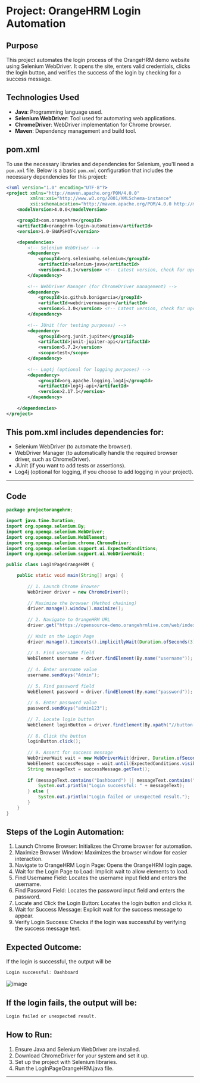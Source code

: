 # Project: OrangeHRM Login Automation

## Purpose
This project automates the login process of the OrangeHRM demo website using Selenium WebDriver. It opens the site, enters valid credentials, clicks the login button, and verifies the success of the login by checking for a success message.

## Technologies Used
- **Java**: Programming language used.
- **Selenium WebDriver**: Tool used for automating web applications.
- **ChromeDriver**: WebDriver implementation for Chrome browser.
- **Maven**: Dependency management and build tool.

## pom.xml

To use the necessary libraries and dependencies for Selenium, you'll need a `pom.xml` file. Below is a basic `pom.xml` configuration that includes the necessary dependencies for this project:

```xml
<?xml version="1.0" encoding="UTF-8"?>
<project xmlns="http://maven.apache.org/POM/4.0.0"
         xmlns:xsi="http://www.w3.org/2001/XMLSchema-instance"
         xsi:schemaLocation="http://maven.apache.org/POM/4.0.0 http://maven.apache.org/xsd/maven-4.0.0.xsd">
    <modelVersion>4.0.0</modelVersion>

    <groupId>com.orangehrm</groupId>
    <artifactId>orangehrm-login-automation</artifactId>
    <version>1.0-SNAPSHOT</version>

    <dependencies>
        <!-- Selenium WebDriver -->
        <dependency>
            <groupId>org.seleniumhq.selenium</groupId>
            <artifactId>selenium-java</artifactId>
            <version>4.8.1</version> <!-- Latest version, check for updates -->
        </dependency>
        
        <!-- WebDriver Manager (for ChromeDriver management) -->
        <dependency>
            <groupId>io.github.bonigarcia</groupId>
            <artifactId>webdrivermanager</artifactId>
            <version>5.3.0</version> <!-- Latest version, check for updates -->
        </dependency>
        
        <!-- JUnit (for testing purposes) -->
        <dependency>
            <groupId>org.junit.jupiter</groupId>
            <artifactId>junit-jupiter-api</artifactId>
            <version>5.7.2</version>
            <scope>test</scope>
        </dependency>
        
        <!-- Log4j (optional for logging purposes) -->
        <dependency>
            <groupId>org.apache.logging.log4j</groupId>
            <artifactId>log4j-api</artifactId>
            <version>2.17.1</version>
        </dependency>
        
    </dependencies>
</project>
```
## This pom.xml includes dependencies for:

- Selenium WebDriver (to automate the browser).
- WebDriver Manager (to automatically handle the required browser driver, such as ChromeDriver).
- JUnit (if you want to add tests or assertions).
- Log4j (optional for logging, if you choose to add logging in your project).
---

## Code

```java
package projectorangehrm;

import java.time.Duration;
import org.openqa.selenium.By;
import org.openqa.selenium.WebDriver;
import org.openqa.selenium.WebElement;
import org.openqa.selenium.chrome.ChromeDriver;
import org.openqa.selenium.support.ui.ExpectedConditions;
import org.openqa.selenium.support.ui.WebDriverWait;

public class LogInPageOrangeHRM {

    public static void main(String[] args) {
        
        // 1. Launch Chrome Browser
        WebDriver driver = new ChromeDriver();
        
        // Maximize the browser (Method chaining)
        driver.manage().window().maximize();
        
        // 2. Navigate to OrangeHRM URL
        driver.get("https://opensource-demo.orangehrmlive.com/web/index.php/auth/login");
        
        // Wait on the Login Page
        driver.manage().timeouts().implicitlyWait(Duration.ofSeconds(3));
        
        // 3. Find username field
        WebElement username = driver.findElement(By.name("username"));
        
        // 4. Enter username value
        username.sendKeys("Admin");
        
        // 5. Find password field
        WebElement password = driver.findElement(By.name("password"));
        
        // 6. Enter password value
        password.sendKeys("admin123");
        
        // 7. Locate login button
        WebElement loginButton = driver.findElement(By.xpath("//button[@type='submit']"));
        
        // 8. Click the button
        loginButton.click();
        
        // 9. Assert for success message
        WebDriverWait wait = new WebDriverWait(driver, Duration.ofSeconds(10));
        WebElement successMessage = wait.until(ExpectedConditions.visibilityOfElementLocated(By.className("oxd-topbar-header-breadcrumb")));
        String messageText = successMessage.getText();
        
        if (messageText.contains("Dashboard") || messageText.contains("Logged In Successfully")) {
            System.out.println("Login successful: " + messageText);
        } else {
            System.out.println("Login failed or unexpected result.");
        }    
    }
}
```
## Steps of the Login Automation:
1. Launch Chrome Browser: Initializes the Chrome browser for automation.
2. Maximize Browser Window: Maximizes the browser window for easier interaction.
3. Navigate to OrangeHRM Login Page: Opens the OrangeHRM login page.
4. Wait for the Login Page to Load: Implicit wait to allow elements to load.
5. Find Username Field: Locates the username input field and enters the username.
6. Find Password Field: Locates the password input field and enters the password.
7. Locate and Click the Login Button: Locates the login button and clicks it.
8. Wait for Success Message: Explicit wait for the success message to appear.
9. Verify Login Success: Checks if the login was successful by verifying the success message text.

## Expected Outcome:
If the login is successful, the output will be
```java
Login successful: Dashboard
```
![image](https://github.com/user-attachments/assets/181051f2-bd25-47bd-9d0f-502289924953)

## If the login fails, the output will be:
```java
Login failed or unexpected result.
```
## How to Run:
1. Ensure Java and Selenium WebDriver are installed.
2. Download ChromeDriver for your system and set it up.
3. Set up the project with Selenium libraries.
4. Run the LogInPageOrangeHRM.java file.

---
